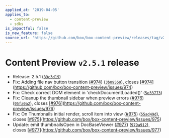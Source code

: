 ```yaml
---
applied_at: '2019-04-05'
applies_to:
  - content-preview
  - sdks
is_impactful: false
is_new_feature: false
source_url: 'https://github.com/box/box-content-preview/releases/tag/v2.5.1'
---
```


# Content Preview `v2.5.1` release


* Release: 2.5.1 ([`89c3d19`](https://github.com/box/box-content-preview/commit[`89c3d19`](https://github.com/box/box-content-preview/commit/89c3d19)))
* Fix: Adding file nav button transition ([#974](https://github.com/box/box-content-preview/pull/974)) ([`3b09559`](https://github.com/box/box-content-preview/commit[`3b09559`](https://github.com/box/box-content-preview/commit/3b09559))), closes [[#974](https://github.com/box/box-content-preview/pull/974)](https://github.com/box/box-content-preview/issues/974)
* Fix: Check correct DOM element in 'checkDocumentLoaded()' ([`5e33773`](https://github.com/box/box-content-preview/commit[`5e33773`](https://github.com/box/box-content-preview/commit/5e33773)))
* Fix: Cleanup the thumbnail sidebar when preview errors ([#976](https://github.com/box/box-content-preview/pull/976)) ([`05fa0a2`](https://github.com/box/box-content-preview/commit[`05fa0a2`](https://github.com/box/box-content-preview/commit/05fa0a2))), closes [[#976](https://github.com/box/box-content-preview/pull/976)](https://github.com/box/box-content-preview/issues/976)
* Fix: On Thumbnails initial render, scroll item into view ([#975](https://github.com/box/box-content-preview/pull/975)) ([`55ad49d`](https://github.com/box/box-content-preview/commit[`55ad49d`](https://github.com/box/box-content-preview/commit/55ad49d))), closes [[#975](https://github.com/box/box-content-preview/pull/975)](https://github.com/box/box-content-preview/issues/975)
* Update: emit thumbnailsOpen in DocBaseViewer ([#977](https://github.com/box/box-content-preview/pull/977)) ([`979a912`](https://github.com/box/box-content-preview/commit[`979a912`](https://github.com/box/box-content-preview/commit/979a912))), closes [[#977](https://github.com/box/box-content-preview/pull/977)](https://github.com/box/box-content-preview/issues/977)




